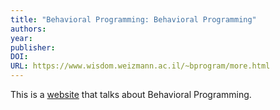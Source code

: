 ```yaml
---
title: "Behavioral Programming: Behavioral Programming"
authors: 
year: 
publisher: 
DOI: 
URL: https://www.wisdom.weizmann.ac.il/~bprogram/more.html
---
```

This is a [website](https://www.wisdom.weizmann.ac.il/~bprogram/more.html) that talks about Behavioral Programming.
